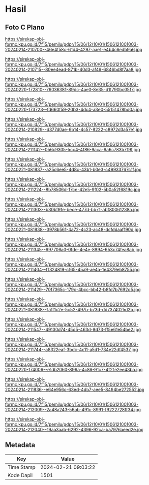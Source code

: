 # Hasil

## Foto C Plano

https://sirekap-obj-formc.kpu.go.id/7f15/pemilu/pdpr/15/06/12/10/01/1506121001003-20240214-210700--46e4f58c-61d4-4297-aae1-e4b4c6edb9a6.jpg

https://sirekap-obj-formc.kpu.go.id/7f15/pemilu/pdpr/15/06/12/10/01/1506121001003-20240214-210715--80ee4ead-871b-40d3-af49-6846bd8f7aa8.jpg

https://sirekap-obj-formc.kpu.go.id/7f15/pemilu/pdpr/15/06/12/10/01/1506121001003-20240220-172810--76036381-89dc-4ae0-8e35-d1f790bc05f7.jpg

https://sirekap-obj-formc.kpu.go.id/7f15/pemilu/pdpr/15/06/12/10/01/1506121001003-20240220-173723--fd660f59-20b3-4dc4-a3e0-55151478bd0a.jpg

https://sirekap-obj-formc.kpu.go.id/7f15/pemilu/pdpr/15/06/12/10/01/1506121001003-20240214-210829--d377d0ae-6b14-4c57-8222-c8972d3a57e1.jpg

https://sirekap-obj-formc.kpu.go.id/7f15/pemilu/pdpr/15/06/12/10/01/1506121001003-20240214-211142--056c9305-5cc4-4f86-9aca-9a6c783b719f.jpg

https://sirekap-obj-formc.kpu.go.id/7f15/pemilu/pdpr/15/06/12/10/01/1506121001003-20240221-081837--a25c6ee5-4d8c-43b1-b0e3-c49933767c1f.jpg

https://sirekap-obj-formc.kpu.go.id/7f15/pemilu/pdpr/15/06/12/10/01/1506121001003-20240214-211224--8b78506d-17ce-42e5-9f02-5b0a52f6819c.jpg

https://sirekap-obj-formc.kpu.go.id/7f15/pemilu/pdpr/15/06/12/10/01/1506121001003-20240214-211303--b30bf91e-bece-477d-bb71-abf80061238a.jpg

https://sirekap-obj-formc.kpu.go.id/7f15/pemilu/pdpr/15/06/12/10/01/1506121001003-20240221-081838--3978b561-4a72-4c23-ac48-dcfddaaf190d.jpg

https://sirekap-obj-formc.kpu.go.id/7f15/pemilu/pdpr/15/06/12/10/01/1506121001003-20240214-211345--697706a0-0fde-4e4e-8894-653c74fea8ab.jpg

https://sirekap-obj-formc.kpu.go.id/7f15/pemilu/pdpr/15/06/12/10/01/1506121001003-20240214-211404--f1324819-c165-45a9-ae4a-1e4379eb8755.jpg

https://sirekap-obj-formc.kpu.go.id/7f15/pemilu/pdpr/15/06/12/10/01/1506121001003-20240214-211429--70f7365c-179c-4bcc-bb42-b8fd7b7692d5.jpg

https://sirekap-obj-formc.kpu.go.id/7f15/pemilu/pdpr/15/06/12/10/01/1506121001003-20240221-081838--1a1f1c2e-5c52-497b-b73d-dd7374025d2b.jpg

https://sirekap-obj-formc.kpu.go.id/7f15/pemilu/pdpr/15/06/12/10/01/1506121001003-20240214-211547--49130d74-45d5-463d-8d73-ff5e61e54be2.jpg

https://sirekap-obj-formc.kpu.go.id/7f15/pemilu/pdpr/15/06/12/10/01/1506121001003-20240214-211744--a8322eaf-3bdc-4c11-a5d1-734e22df4537.jpg

https://sirekap-obj-formc.kpu.go.id/7f15/pemilu/pdpr/15/06/12/10/01/1506121001003-20240220-174006--e1db2060-899a-4c86-91c7-4f21e2ee43ba.jpg

https://sirekap-obj-formc.kpu.go.id/7f15/pemilu/pdpr/15/06/12/10/01/1506121001003-20240214-211836--e64e956c-63ed-4db7-aee5-8494be272552.jpg

https://sirekap-obj-formc.kpu.go.id/7f15/pemilu/pdpr/15/06/12/10/01/1506121001003-20240214-212009--2a48a243-56ab-491c-8991-f9222728ff34.jpg

https://sirekap-obj-formc.kpu.go.id/7f15/pemilu/pdpr/15/06/12/10/01/1506121001003-20240214-212040--19aa3aab-6292-4396-92ca-ba7976aeed2e.jpg


## Metadata

| Key        | Value               |
| ---------- | ------------------- |
| Time Stamp | 2024-02-21 09:03:22 |
| Kode Dapil | 1501                |



